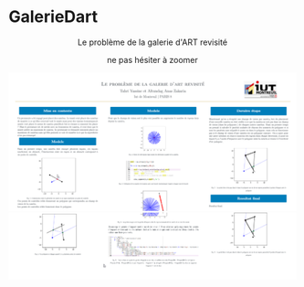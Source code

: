 # GalerieDart

<p align="center"> Le problème de la galerie d'ART revisité </p>

<p align="center"> ne pas hésiter à zoomer </p>

<p align="center">
  
  <img src="chrome_QbAD7gV1y1.png" width="1080px" /><img src="chrome_UOW8MhPkvr.png" width="1080px" />
  

</p>
